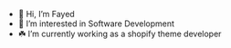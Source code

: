 
- 👋 Hi, I’m Fayed 
- 👀 I’m interested in Software Development
- ☘️ I’m currently working as a shopify theme developer

<!---
esterified/esterified is a ✨ special ✨ repository because its `README.md` (this file) appears on your GitHub profile.
You can click the Preview link to take a look at your changes.
--->
